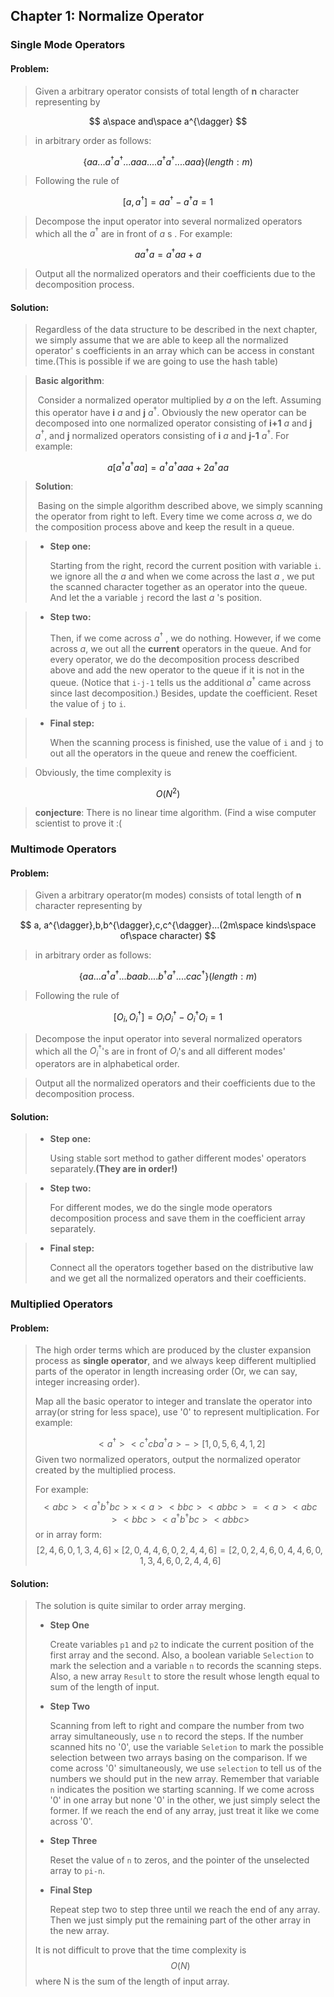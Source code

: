 ## Chapter 1: Normalize Operator

### Single Mode Operators 

#### Problem:

>Given a arbitrary operator consists of  total length of **n** character representing by  

$$
a\space and\space a^{\dagger}
$$

> in arbitrary order  as follows:

$$
\{aa...a^{\dagger}a^{\dagger}...aaa....a^{\dagger}a^{\dagger}....aaa\} (length:m)
$$

> Following the rule of 

$$
[a,a^{\dagger}]=aa^{\dagger}-a^{\dagger}a=1
$$

> Decompose the input operator into several normalized operators which all the $a^{\dagger}$ are in front of $a$ s . For example:

$$
{aa^{\dagger}a}=a^{\dagger}aa+a
$$

> Output all the normalized operators and their coefficients due to the decomposition process.

#### Solution:

> Regardless of the data structure to be described in the next chapter, we simply assume that we are able to keep all the normalized operator' s coefficients in an array which can be access in constant time.(This is possible if we are going to use the hash table) 

> **Basic algorithm**:
>
> ​	Consider a normalized operator multiplied by $a$ on the left. Assuming this operator have **i** $a$ and **j** $a^{\dagger}$. Obviously the new operator can be decomposed into one normalized operator consisting of **i+1** $a$ and **j**  $a^{\dagger}$, and **j** normalized operators consisting of **i** $a$ and **j-1** $a^{\dagger}$. For example:

$$
a[a^{\dagger}a^{\dagger}aa]=a^{\dagger}a^{\dagger}aaa+2a^{\dagger}aa
$$

> **Solution**:
>
> ​	Basing on the simple algorithm described above, we simply scanning the operator from right to left. Every time we come across $a$, we do the composition process above and keep the result in a queue. 

> * **Step one:**
>
>   Starting from the right, record the current position with variable `i`. we ignore all the $a$ and when we come across the last $a$ , we put the scanned character together as an operator into the queue. And let the a variable `j` record the last $a$ 's position.

> * **Step two:**
>
>   Then, if we come across $a^{\dagger}$ , we do nothing. However, if we come across $a$, we out all the **current** operators in the queue. And for every operator, we do the decomposition process described above and add the new operator to the queue if it is not in the queue. (Notice that `i-j-1` tells us the additional $a^{\dagger}$ came across since last decomposition.) Besides, update the coefficient. Reset the value of `j` to `i`.

> * **Final step:**
>
>   When the scanning process is finished, use the value of `i` and `j` to out all the operators in the queue  and renew the coefficient.

> Obviously, the time complexity is

$$
O(N^2)
$$

> **conjecture**: There is no linear time algorithm. (Find a wise computer scientist to prove it :(

### Multimode Operators

#### Problem:

>Given a arbitrary operator(m modes) consists of  total length of **n** character representing by  

$$
a, a^{\dagger},b,b^{\dagger},c,c^{\dagger}...(2m\space kinds\space of\space character)
$$

> in arbitrary order  as follows:

$$
\{aa...a^{\dagger}a^{\dagger}...baab....b^{\dagger}a^{\dagger}....cac^\dagger\} (length:m)
$$

> Following the rule of 

$$
[O_i,O_i^{\dagger}]=O_iO_i^{\dagger}-O_i^{\dagger}O_i=1
$$

> Decompose the input operator into several normalized operators which all the $O_i^{\dagger}$'s are in front of $O_i$'s and all different modes' operators are in alphabetical order.

> Output all the normalized operators and their coefficients due to the decomposition process.

#### Solution:

> * **Step one:**
>
>   Using stable sort method to gather different modes' operators separately.**(They are in order!)**

> * **Step two:**
>
>   For different modes, we do the single mode operators decomposition process and save them in the coefficient array separately.

> * **Final step:**
>
>   Connect all the operators together based on the distributive law and we get all the normalized operators and their coefficients.

### Multiplied Operators

#### Problem:
>The high order terms which are produced by the cluster expansion process as **single operator**, and we always keep different multiplied parts of the operator in length increasing order (Or, we can say, integer increasing order). 
>
>Map all the basic operator to integer and translate the operator into array(or string for less space), use '0' to represent multiplication. For example:
>
>$$
><a^{\dagger}><c^{\dagger}cba^{\dagger}a>->[1,0,5,6,4,1,2]
>$$
>Given two normalized operators, output the normalized operator created by the multiplied process.
>
>For example:
>$$
><abc><a^{\dagger}b^{\dagger}bc>\times<a><bbc><abbc>=<a><abc><bbc><a^{\dagger}b^{\dagger}bc><abbc>
>$$
>or in array form:
>$$
>[2,4,6,0,1,3,4,6]\times[2,0,4,4,6,0,2,4,4,6]=[2,0,2,4,6,0,4,4,6,0,1,3,4,6,0,2,4,4,6]
>$$

#### Solution:

> The solution is quite similar to order array merging. 
>
> * **Step One**
>
>   Create variables `p1` and `p2` to indicate the current position of the first array and the second. Also, a boolean variable `Selection` to mark the selection and a variable `n` to records the scanning steps. Also, a new array `Result` to store the result whose length equal to sum of the length of input.
>
> * **Step Two** 
>
>   Scanning from left to right and compare the number from two array simultaneously, use `n` to record the steps. If the number scanned hits no '0', use the variable `Seletion` to mark the possible selection between two arrays basing on the comparison. If we come across '0' simultaneously, we use `selection` to tell us of the numbers we should put in the new array. Remember that variable `n` indicates the position we starting scanning. If we come across '0' in one array but none '0' in the other, we just simply select the former. If we reach the end of any array, just treat it like we come across '0'. 
>
> * **Step Three**
>
>   Reset the value of `n` to zeros, and the pointer of the unselected array to `pi-n`.
>
> * **Final Step**  
>
>   Repeat step two to step three until we reach the end of any array. Then we just simply put the remaining part of the other array in the new array.
>
> It is not difficult to prove that the time complexity is
> $$
> O(N)
> $$
> where N is the sum of the length of input array.




